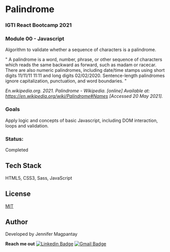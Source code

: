 # Palindrome

### IGTI React Bootcamp 2021

### Module 00 - Javascript

Algorithm to validate whether a sequence of characters is a palindrome.

" A palindrome is a word, number, phrase, or other sequence of characters which reads the same backward as forward, such as madam or racecar. There are also numeric palindromes, including date/time stamps using short digits 11/11/11 11:11 and long digits 02/02/2020. Sentence-length palindromes ignore capitalization, punctuation, and word boundaries. "

*En.wikipedia.org. 2021. Palindrome - Wikipedia. [online] Available at: <https://en.wikipedia.org/wiki/Palindrome#Names> [Accessed 20 May 2021].*


### Goals

Apply logic and concepts of basic Javascript, including DOM interaction, loops and validation. 

### Status: 

Completed

## Tech Stack

HTML5, CSS3, Sass, JavaScript

## License

[MIT](https://choosealicense.com/licenses/mit/)

    
## Author

Developed by Jennifer Magpantay 

**Reach me out** 
[![Linkedin Badge](https://img.shields.io/badge/-Jennifer-blue?style=flat-square&logo=Linkedin&logoColor=white&link=https://www.linkedin.com/in/jennifermagpantay/)](https://www.linkedin.com/in/jennifermagpantay/) [![Gmail Badge](https://img.shields.io/badge/-jennifer.magpantay@gmail.com-c14438?style=flat-square&logo=Gmail&logoColor=white&link=mailto:jennifer.magpantay@gmail.com)](mailto:jennifer.magpantay@gmail.com)
